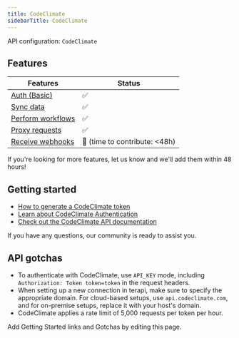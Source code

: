 ```yaml
---
title: CodeClimate
sidebarTitle: CodeClimate
---
```


API configuration: `CodeClimate`

## Features

| Features | Status |
| - | - |
| [Auth (Basic)](/integrate/guides/authorize-an-api) | ✅ |
| [Sync data](/integrate/guides/sync-data-from-an-api) | ✅ |
| [Perform workflows](/integrate/guides/perform-workflows-with-an-api) | ✅ |
| [Proxy requests](/integrate/guides/proxy-requests-to-an-api) | ✅ |
| [Receive webhooks](/integrate/guides/receive-webhooks-from-an-api) | 🚫 (time to contribute: &lt;48h) |

If you're looking for more features, let us know and we'll add them within 48 hours!

## Getting started

-   [How to generate a CodeClimate token](https://codeclimate.com/profile/tokens)
-   [Learn about CodeClimate Authentication](https://developer.codeclimate.com/#authentication)
-   [Check out the CodeClimate API documentation](https://developer.codeclimate.com/#overview)

If you have any questions, our community is ready to assist you.

## API gotchas

- To authenticate with CodeClimate, use `API_KEY` mode, including `Authorization: Token token=token` in the request headers.
- When setting up a new connection in terapi, make sure to specify the appropriate domain. For cloud-based setups, use `api.codeclimate.com`, and for on-premise setups, replace it with your host's domain.
- CodeClimate applies a rate limit of 5,000 requests per token per hour.

Add Getting Started links and Gotchas by editing this page.
